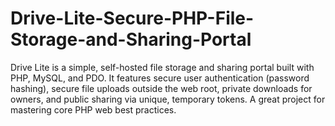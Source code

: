 # Drive-Lite-Secure-PHP-File-Storage-and-Sharing-Portal
Drive Lite is a simple, self-hosted file storage and sharing portal built with PHP, MySQL, and PDO. It features secure user authentication (password hashing), secure file uploads outside the web root, private downloads for owners, and public sharing via unique, temporary tokens. A great project for mastering core PHP web best practices.
